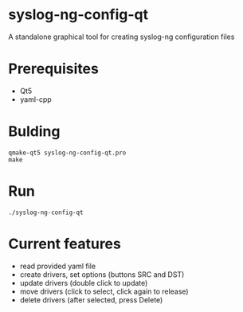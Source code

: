 # syslog-ng-config-qt
A standalone graphical tool for creating syslog-ng configuration files

# Prerequisites
- Qt5
- yaml-cpp

# Bulding
```
qmake-qt5 syslog-ng-config-qt.pro
make
```

# Run
```
./syslog-ng-config-qt
```

# Current features
- read provided yaml file
- create drivers, set options (buttons SRC and DST)
- update drivers (double click to update)
- move drivers (click to select, click again to release)
- delete drivers (after selected, press Delete)
